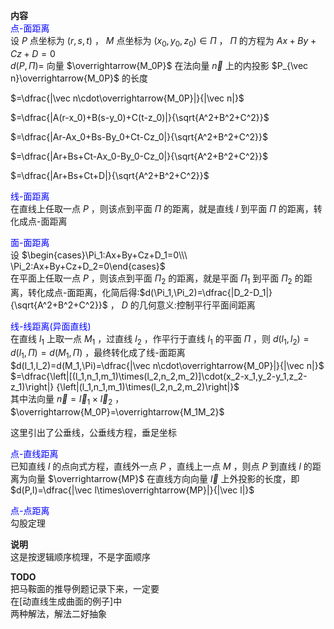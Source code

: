**内容**  
<font color=blue>点-面距离</font>  
设 $P$ 点坐标为 $(r,s,t)$ ， $M$ 点坐标为 $(x_0,y_0,z_0)\in\Pi$ ， $\Pi$ 的方程为 $Ax+By+Cz+D=0$  
$d(P,\Pi)=$ 向量 $\overrightarrow{M_0P}$ 在法向量 $\vec n$ 上的内投影 $P_{\vec n}\overrightarrow{M_0P}$ 的长度  
  
$=\dfrac{|\vec n\cdot\overrightarrow{M_0P}|}{|\vec n|}$  
  
$=\dfrac{|A(r-x_0)+B(s-y_0)+C(t-z_0)|}{\sqrt{A^2+B^2+C^2}}$  
  
$=\dfrac{|Ar-Ax_0+Bs-By_0+Ct-Cz_0|}{\sqrt{A^2+B^2+C^2}}$  
  
$=\dfrac{|Ar+Bs+Ct-Ax_0-By_0-Cz_0|}{\sqrt{A^2+B^2+C^2}}$  
  
$=\dfrac{|Ar+Bs+Ct+D|}{\sqrt{A^2+B^2+C^2}}$  
  
<font color=blue>线-面距离</font>  
在直线上任取一点 $P$ ，则该点到平面 $\Pi$ 的距离，就是直线 $l$ 到平面 $\Pi$ 的距离，转化成点-面距离  
  
<font color=blue>面-面距离</font>  
设 $\begin{cases}\Pi_1:Ax+By+Cz+D_1=0\\\ \Pi_2:Ax+By+Cz+D_2=0\end{cases}$  
在平面上任取一点 $P$ ，则该点到平面 $\Pi_2$ 的距离，就是平面 $\Pi_1$ 到平面 $\Pi_2$ 的距离，转化成点-面距离，化简后得:$d(\Pi_1,\Pi_2)=\dfrac{|D_2-D_1|}{\sqrt{A^2+B^2+C^2}}$ ， $D$ 的几何意义:控制平行平面间距离  
  
<font color=blue>线-线距离(异面直线)</font>  
在直线 $l_1$ 上取一点 $M_1$ ，过直线 $l_2$ ，作平行于直线 $l_1$ 的平面 $\Pi$ ，则 $d(l_1,l_2)=d(l_1,\Pi)=d(M_1,\Pi)$ ，最终转化成了线-面距离  
$d(l_1,l_2)=d(M_1,\Pi)=\dfrac{|\vec n\cdot\overrightarrow{M_0P}|}{|\vec n|}$  
$=\dfrac{\left|[(l_1,n_1,m_1)\times(l_2,n_2,m_2)]\cdot(x_2-x_1,y_2-y_1,z_2-z_1)\right|}  
{\left|(l_1,n_1,m_1)\times(l_2,n_2,m_2)\right|}$  
其中法向量 $\vec n=\vec l_1\times\vec l_2$ ， $\overrightarrow{M_0P}=\overrightarrow{M_1M_2}$  
  
这里引出了公垂线，公垂线方程，垂足坐标  
  
<font color=blue>点-直线距离</font>  
已知直线 $l$ 的点向式方程，直线外一点 $P$ ，直线上一点 $M$ ，则点 $P$ 到直线 $l$ 的距离为向量 $\overrightarrow{MP}$ 在直线方向向量 $\vec l$ 上外投影的长度，即 $d(P,l)=\dfrac{|\vec l\times\overrightarrow{MP}|}{|\vec l|}$  
  
<font color=blue>点-点距离</font>  
勾股定理  
  
**说明**  
这是按逻辑顺序梳理，不是字面顺序  
  
**TODO**  
把马鞍面的推导例题记录下来，一定要  
在[动直线生成曲面的例子]中  
两种解法，解法二好抽象  
